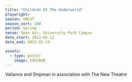 ```yaml
---
title: "Children Of The Underworld"
playwright:
season: UNCUT
season_sort: 100
period: Spring
venue: Open Air, University Park Campus
date_start: 2012-02-12
date_end: 2012-02-13

assets:
  - type: poster
    image: SdbtBqR
---
```


Vallance and Shipman in association with The New Theatre
